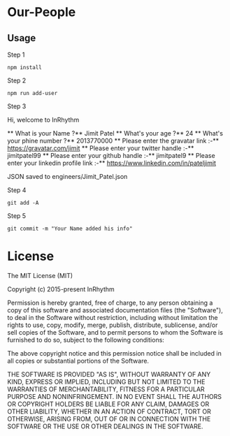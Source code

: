 # Our-People
## Usage
Step 1
```
npm install
```
Step 2

```
npm run add-user
```
Step 3

Hi, welcome to InRhythm 

** What is your Name ?** Jimit Patel
** What's your age ?** 24
** What's your phine number ?** 2013770000
** Please enter the gravatar link :-** https://gravatar.com/jimit
** Please enter your twitter handle :-** jimitpatel99
** Please enter your github handle :-** jimitpatel9
** Please enter your linkedin profile link :-** https://www.linkedin.com/in/pateljimit

JSON saved to engineers/Jimit_Patel.json

Step 4
```
git add -A
```
Step 5
```
git commit -m "Your Name added his info"
```

# License
The MIT License (MIT)

Copyright (c) 2015-present InRhythm

Permission is hereby granted, free of charge, to any person obtaining a copy of this software and associated documentation files (the "Software"), to deal in the Software without restriction, including without limitation the rights to use, copy, modify, merge, publish, distribute, sublicense, and/or sell copies of the Software, and to permit persons to whom the Software is furnished to do so, subject to the following conditions:

The above copyright notice and this permission notice shall be included in all copies or substantial portions of the Software.

THE SOFTWARE IS PROVIDED "AS IS", WITHOUT WARRANTY OF ANY KIND, EXPRESS OR IMPLIED, INCLUDING BUT NOT LIMITED TO THE WARRANTIES OF MERCHANTABILITY, FITNESS FOR A PARTICULAR PURPOSE AND NONINFRINGEMENT. IN NO EVENT SHALL THE AUTHORS OR COPYRIGHT HOLDERS BE LIABLE FOR ANY CLAIM, DAMAGES OR OTHER LIABILITY, WHETHER IN AN ACTION OF CONTRACT, TORT OR OTHERWISE, ARISING FROM, OUT OF OR IN CONNECTION WITH THE SOFTWARE OR THE USE OR OTHER DEALINGS IN THE SOFTWARE.

